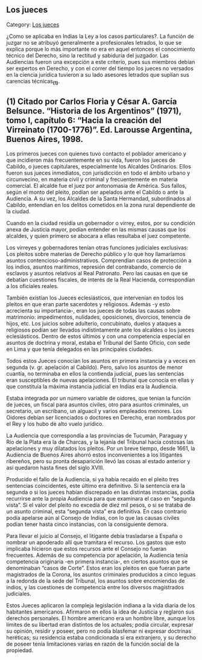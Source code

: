 ## Los jueces

Category: [Los jueces](http://descubrircorrientes.com.ar/2012/index.php/624-historia-desde-el-origen-hasta-1814/corrientes-en-el-siglo-xvii-periodo-1600-1750/los-jueces)

¿Como se aplicaba en Indias la Ley a los casos particulares?. La función de juzgar no se atribuyó generalmente a profesionales letrados, lo que se explica porque lo más importante no era en aquel entonces el conocimiento técnico del Derecho, sino la rectitud y sabiduría del juzgador. Las Audiencias fueron una excepción a este criterio, pues sus miembros debían ser expertos en Derecho, y con el correr del tiempo los jueces no versados en la ciencia jurídica tuvieron a su lado asesores letrados que suplían sus carencias técnicas<sub><strong>(1)</strong></sub>.

## **(1) Citado por Carlos Floria y César A. García Belsunce. “Historia de los Argentinos” (1971), tomo I, capítulo 6: “Hacia la creación del Virreinato (1700-1776)”. Ed. Larousse Argentina, Buenos Aires, 1998.**

Los primeros jueces con quienes tuvo contacto el poblador americano y que incidieron más frecuentemente en su vida, fueron los jueces de Cabildo, o jueces capitulares, especialmente los Alcaldes Ordinarios. Ellos fueron sus jueces inmediatos, con jurisdicción en todo el ámbito urbano y circunvecino, en materia civil y criminal y frecuentemente en materia comercial. El alcalde fue el juez por antonomasia de América. Sus fallos, según el monto del pleito, podían ser apelados ante el Cabildo o ante la Audiencia. A su vez, los Alcaldes de la Santa Hermandad, subordinados al Cabildo, entendían en los delitos cometidos en la zona rural dependiente de la ciudad.

Cuando en la ciudad residía un gobernador o virrey, estos, por su condición anexa de Justicia mayor, podían entender en las mismas causas que los alcaldes, y quien primero se abocara a ellas resultaba el juez competente.

Los virreyes y gobernadores tenían otras funciones judiciales exclusivas: Los pleitos sobre materias de Derecho público y lo que hoy llamaríamos asuntos contencioso-administrativos. Comprendían casos de protección a los indios, asuntos marítimos, represión del contrabando, comercio de esclavos y asuntos relativos al Real Patronato. Pero las causas en que se debatían cuestiones fiscales, de interés de la Real Hacienda, correspondían a los oficiales reales.

También existían los Jueces eclesiásticos, que intervenían en todos los pleitos en que eran parte sacerdotes y religiosos. Además -y esto acrecienta su importancia-, eran los jueces de todas las causas sobre matrimonio: impedimentos, nulidades, oposiciones, divorcios, tenencia de hijos, etc. Los juicios sobre adulterio, concubinato, duelos y ataques a religiosos podían ser llevados indistintamente ante los alcaldes o los jueces eclesiásticos. Dentro de estos últimos y con una competencia especial en asuntos de doctrina y moral, estaba el Tribunal del Santo Oficio, con sede en Lima y que tenía delegados en las principales ciudades.

Todos estos Jueces conocían los asuntos en primera instancia y a veces en segunda (v. gr. apelación al Cabildo). Pero, salvo los asuntos de menor cuantía, no terminaba en ellos la contienda judicial, pues las sentencias eran susceptibles de nuevas apelaciones. El tribunal que conocía en ellas y que constituía la máxima instancia judicial en Indias era la Audiencia.

Estaba integrada por un número variable de oidores, que tenían la función de jueces, un fiscal para asuntos civiles, otro para asuntos criminales, un secretario, un escribano, un alguacil y varios empleados menores. Los Oidores debían ser licenciados o doctores en Derecho, eran nombrados por el Rey y los hubo de alto vuelo jurídico.

La Audiencia que correspondía a las provincias de Tucumán, Paraguay y Río de la Plata era la de Charcas, y la lejanía del Tribunal hacía costosas las apelaciones y muy dilatados los pleitos. Por un breve tiempo, desde 1661, la Audiencia de Buenos Aires ahorró estos inconvenientes a los litigantes ribereños, pero su pronta desaparición llevó las cosas al estado anterior y así quedaron hasta fines del siglo XVIII.

Producido el fallo de la Audiencia, si ya había recaído en el pleito tres sentencias coincidentes, este último era definitivo. Si la sentencia era la segunda o si los jueces habían discrepado en las distintas instancias, podía recurrirse ante la propia Audiencia para que examinara el caso en “segunda vista”. Si el valor del pleito no excedía de diez mil pesos, o si se trataba de un asunto criminal, esta “segunda vista” era definitiva. En caso contrario podía apelarse aún al Consejo de Indias, con lo que las causas civiles podían tener hasta cinco instancias, con la consiguiente demora.

Para llevar el juicio al Consejo, el litigante debía trasladarse a España o nombrar un apoderado allí que tramitara el recurso. Los gastos que esto implicaba hicieron que estos recursos ante el Consejo no fueran frecuentes. Además de su competencia por apelación, la Audiencia tenía competencia originaria -en primera instancia-, en ciertos asuntos que se denominaban “casos de Corte”. Estos eran los pleitos en que fueran parte magistrados de la Corona, los asuntos criminales producidos a cinco leguas a la redonda de la sede del Tribunal, los asuntos sobre encomiendas de indios, y las cuestiones de competencia entre los diversos magistrados judiciales.

Estos Jueces aplicaron la compleja legislación indiana a la vida diaria de los habitantes americanos. Afirmaron en ellos la idea de Justicia y reglaron sus derechos personales. El hombre americano era un hombre libre, aunque los límites de su libertad eran distintos de los actuales; podía circular, expresar su opinión, residir y poseer, pero no podía blasfemar ni expresar doctrinas heréticas; su residencia estaba condicionada si era extranjero, y su derecho de poseer tenía limitaciones varias en razón de la función social de la propiedad.